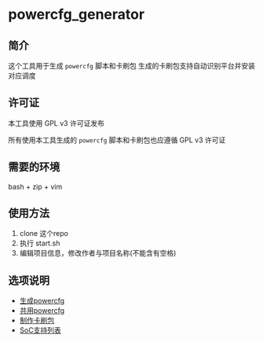 # powercfg_generator

## 简介
这个工具用于生成 `powercfg` 脚本和卡刷包
生成的卡刷包支持自动识别平台并安装对应调度

## 许可证
本工具使用 GPL v3 许可证发布

所有使用本工具生成的 `powercfg` 脚本和卡刷包也应遵循 GPL v3 许可证

## 需要的环境
bash + zip + vim

## 使用方法
1. clone 这个repo
2. 执行 start.sh
3. 编辑项目信息，修改作者与项目名称(不能含有空格)

## 选项说明
- [生成powercfg](guide/powercfg.md)
- [共用powercfg](guide/linkto.md)
- [制作卡刷包](guide/pack.md)
- [SoC支持列表](guide/socs.md)

